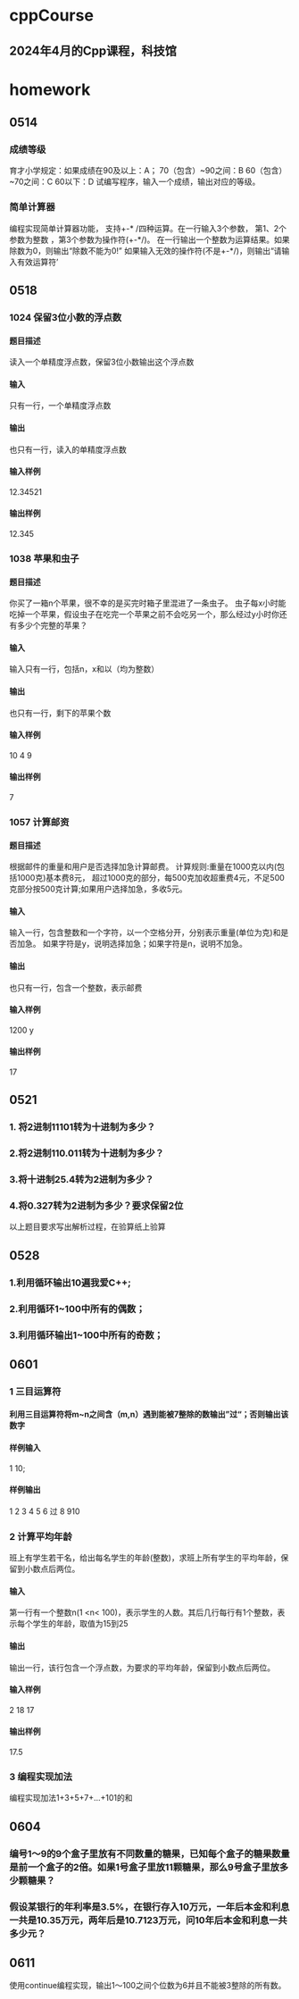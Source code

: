 # cppCourse
## 2024年4月的Cpp课程，科技馆

# homework
## 0514
### 成绩等级
育才小学规定：如果成绩在90及以上：A；
70（包含）~90之间：B
60（包含）~70之间：C
60以下：D
试编写程序，输入一个成绩，输出对应的等级。
### 简单计算器
编程实现简单计算器功能，
支持+-\* /四种运算。在一行输入3个参数，
第1、2个参数为整数 ，第3个参数为操作符(+-\*/)。
在一行输出一个整数为运算结果。如果除数为0，则输出“除数不能为0!”
如果输入无效的操作符(不是+-\*/)，则输出“请输入有效运算符’
## 0518
### 1024 保留3位小数的浮点数
#### 题目描述
读入一个单精度浮点数，保留3位小数输出这个浮点数
#### 输入
只有一行，一个单精度浮点数
#### 输出
也只有一行，读入的单精度浮点数
#### 输入样例
12.34521
#### 输出样例
12.345
### 1038 苹果和虫子
#### 题目描述
你买了一箱n个苹果，很不幸的是买完时箱子里混进了一条虫子。
虫子每x小时能吃掉一个苹果，假设虫子在吃完一个苹果之前不会吃另一个，那么经过y小时你还有多少个完整的苹果？
#### 输入
输入只有一行，包括n，x和以（均为整数）
#### 输出
也只有一行，剩下的苹果个数
#### 输入样例
10 4 9
#### 输出样例
7
### 1057 计算邮资
#### 题目描述
根据邮件的重量和用户是否选择加急计算邮费。
计算规则:重量在1000克以内(包括1000克)基本费8元，
超过1000克的部分，每500克加收超重费4元，不足500克部分按500克计算;如果用户选择加急，多收5元。
#### 输入
输入一行，包含整数和一个字符，以一个空格分开，分别表示重量(单位为克)和是否加急。
如果字符是y，说明选择加急；如果字符是n，说明不加急。
#### 输出
也只有一行，包含一个整数，表示邮费
#### 输入样例
1200 y
#### 输出样例
17

## 0521
### 1. 将2进制11101转为十进制为多少？
### 2.将2进制110.011转为十进制为多少？
### 3.将十进制25.4转为2进制为多少？
### 4.将0.327转为2进制为多少？要求保留2位
以上题目要求写出解析过程，在验算纸上验算

## 0528
### 1.利用循环输出10遍我爱C++;
### 2.利用循环1~100中所有的偶数；
### 3.利用循环输出1~100中所有的奇数；
## 0601
### 1 三目运算符
#### 利用三目运算符将m~n之间含（m,n）遇到能被7整除的数输出”过“；否则输出该数字
#### 样例输入
1  10;
#### 样例输出
1 2 3 4 5 6 过 8 910
### 2 计算平均年龄
班上有学生若干名，给出每名学生的年龄(整数)，求班上所有学生的平均年龄，保留到小数点后两位。
#### 输入
第一行有一个整数n(1 <n< 100)，表示学生的人数。其后几行每行有1个整数，表示每个学生的年龄，取值为15到25

#### 输出
输出一行，该行包含一个浮点数，为要求的平均年龄，保留到小数点后两位。
#### 输入样例
2
18
17
#### 输出样例
17.5
### 3 编程实现加法
编程实现加法1+3+5+7+...+101的和
## 0604
### 编号1～9的9个盒子里放有不同数量的糖果，已知每个盒子的糖果数量是前一个盒子的2倍。如果1号盒子里放11颗糖果，那么9号盒子里放多少颗糖果？
### 假设某银行的年利率是3.5%，在银行存入10万元，一年后本金和利息一共是10.35万元，两年后是10.7123万元，问10年后本金和利息一共多少元？
## 0611
使用continue编程实现，输出1～100之间个位数为6并且不能被3整除的所有数。
